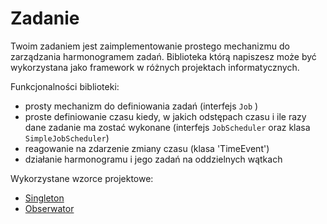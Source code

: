 # Zadanie

Twoim zadaniem jest zaimplementowanie prostego mechanizmu do zarządzania harmonogramem zadań. Biblioteka którą napiszesz może być wykorzystana jako framework w różnych projektach informatycznych.

Funkcjonalności biblioteki:
* prosty mechanizm do definiowania zadań (interfejs `Job` )
* proste definiowanie czasu kiedy, w jakich odstępach czasu i ile razy dane zadanie ma zostać wykonane (interfejs `JobScheduler` oraz klasa `SimpleJobScheduler`)
* reagowanie na zdarzenie zmiany czasu (klasa 'TimeEvent')
* działanie harmonogramu i jego zadań na oddzielnych wątkach


Wykorzystane wzorce projektowe:
* [Singleton](https://refactoring.guru/pl/design-patterns/singleton)
* [Obserwator](https://refactoring.guru/pl/design-patterns/observer)
